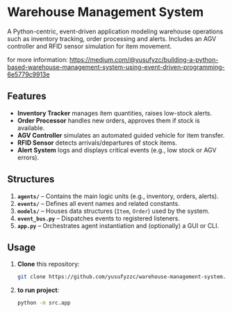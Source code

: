 # Warehouse Management System

A Python-centric, event-driven application modeling warehouse operations such as inventory tracking, order processing and alerts. Includes an AGV controller and RFID sensor simulation for item movement.

for more information: https://medium.com/@yusufyzc/building-a-python-based-warehouse-management-system-using-event-driven-programming-6e5779c9913e

## Features
- **Inventory Tracker** manages item quantities, raises low-stock alerts.
- **Order Processor** handles new orders, approves them if stock is available.
- **AGV Controller** simulates an automated guided vehicle for item transfer.
- **RFID Sensor** detects arrivals/departures of stock items.
- **Alert System** logs and displays critical events (e.g., low stock or AGV errors).

## Structures 
1. **`agents/`** – Contains the main logic units (e.g., inventory, orders, alerts).
2. **`events/`** – Defines all event names and related constants.
3. **`models/`** – Houses data structures (`Item`, `Order`) used by the system.
4. **`event_bus.py`** – Dispatches events to registered listeners.
5. **`app.py`** – Orchestrates agent instantiation and (optionally) a GUI or CLI.

## Usage
1. **Clone** this repository:
   ```bash
   git clone https://github.com/yusufyzzc/warehouse-management-system.git

2. **to run project**:  
   ```bash
   python -m src.app


